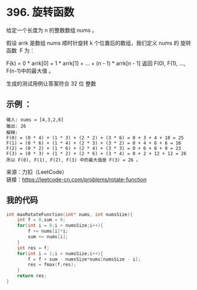 # 396. 旋转函数
给定一个长度为 n 的整数数组 nums 。

假设 arrk 是数组 nums 顺时针旋转 k 个位置后的数组，我们定义 nums 的 旋转函数  F 为：

F(k) = 0 * arrk[0] + 1 * arrk[1] + ... + (n - 1) * arrk[n - 1]
返回 F(0), F(1), ..., F(n-1)中的最大值 。

生成的测试用例让答案符合 32 位 整数
## 示例 ：
```
输入: nums = [4,3,2,6]
输出: 26
解释:
F(0) = (0 * 4) + (1 * 3) + (2 * 2) + (3 * 6) = 0 + 3 + 4 + 18 = 25
F(1) = (0 * 6) + (1 * 4) + (2 * 3) + (3 * 2) = 0 + 4 + 6 + 6 = 16
F(2) = (0 * 2) + (1 * 6) + (2 * 4) + (3 * 3) = 0 + 6 + 8 + 9 = 23
F(3) = (0 * 3) + (1 * 2) + (2 * 6) + (3 * 4) = 0 + 2 + 12 + 12 = 26
所以 F(0), F(1), F(2), F(3) 中的最大值是 F(3) = 26 。
```

来源：力扣（LeetCode）  
链接：https://leetcode-cn.com/problems/rotate-function
## 我的代码
```C
int maxRotateFunction(int* nums, int numsSize){
    int f = 0,sum = 0;
    for(int i = 0;i < numsSize;i++){
        f += nums[i]*i;
        sum += nums[i];
    }
    int res = f;
    for(int i = 1;i < numsSize;i++){
        f = f + sum - numsSize*nums[numsSize - i];
        res = fmax(f,res);
    }
    return res;
}
```
  
